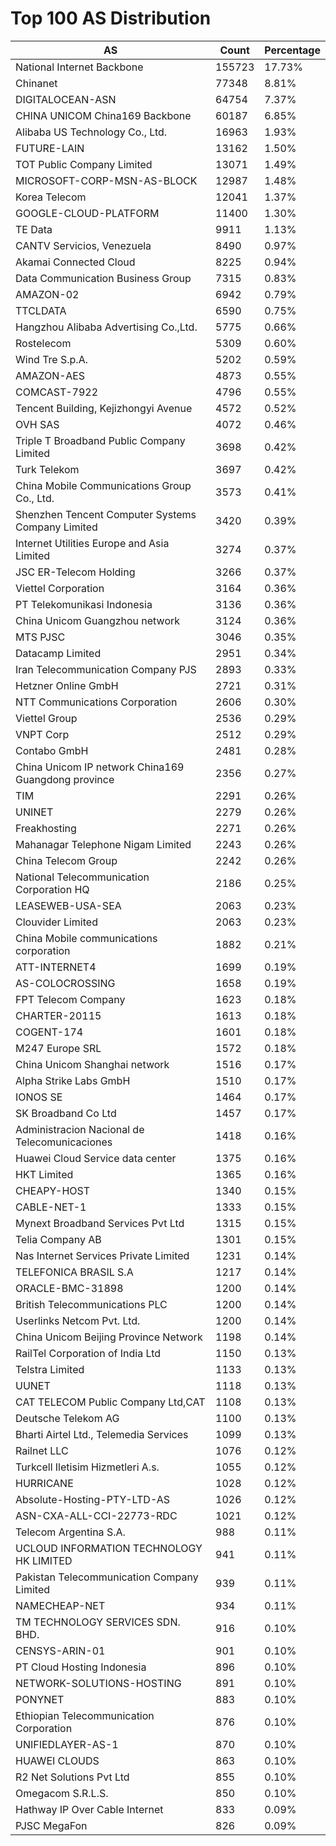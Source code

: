 # Top 100 AS Distribution
| AS | Count | Percentage |
|----|----|----|
| National Internet Backbone | 155723 | 17.73% |
| Chinanet | 77348 | 8.81% |
| DIGITALOCEAN-ASN | 64754 | 7.37% |
| CHINA UNICOM China169 Backbone | 60187 | 6.85% |
| Alibaba US Technology Co., Ltd. | 16963 | 1.93% |
| FUTURE-LAIN | 13162 | 1.50% |
| TOT Public Company Limited | 13071 | 1.49% |
| MICROSOFT-CORP-MSN-AS-BLOCK | 12987 | 1.48% |
| Korea Telecom | 12041 | 1.37% |
| GOOGLE-CLOUD-PLATFORM | 11400 | 1.30% |
| TE Data | 9911 | 1.13% |
| CANTV Servicios, Venezuela | 8490 | 0.97% |
| Akamai Connected Cloud | 8225 | 0.94% |
| Data Communication Business Group | 7315 | 0.83% |
| AMAZON-02 | 6942 | 0.79% |
| TTCLDATA | 6590 | 0.75% |
| Hangzhou Alibaba Advertising Co.,Ltd. | 5775 | 0.66% |
| Rostelecom | 5309 | 0.60% |
| Wind Tre S.p.A. | 5202 | 0.59% |
| AMAZON-AES | 4873 | 0.55% |
| COMCAST-7922 | 4796 | 0.55% |
| Tencent Building, Kejizhongyi Avenue | 4572 | 0.52% |
| OVH SAS | 4072 | 0.46% |
| Triple T Broadband Public Company Limited | 3698 | 0.42% |
| Turk Telekom | 3697 | 0.42% |
| China Mobile Communications Group Co., Ltd. | 3573 | 0.41% |
| Shenzhen Tencent Computer Systems Company Limited | 3420 | 0.39% |
| Internet Utilities Europe and Asia Limited | 3274 | 0.37% |
| JSC ER-Telecom Holding | 3266 | 0.37% |
| Viettel Corporation | 3164 | 0.36% |
| PT Telekomunikasi Indonesia | 3136 | 0.36% |
| China Unicom Guangzhou network | 3124 | 0.36% |
| MTS PJSC | 3046 | 0.35% |
| Datacamp Limited | 2951 | 0.34% |
| Iran Telecommunication Company PJS | 2893 | 0.33% |
| Hetzner Online GmbH | 2721 | 0.31% |
| NTT Communications Corporation | 2606 | 0.30% |
| Viettel Group | 2536 | 0.29% |
| VNPT Corp | 2512 | 0.29% |
| Contabo GmbH | 2481 | 0.28% |
| China Unicom IP network China169 Guangdong province | 2356 | 0.27% |
| TIM | 2291 | 0.26% |
| UNINET | 2279 | 0.26% |
| Freakhosting | 2271 | 0.26% |
| Mahanagar Telephone Nigam Limited | 2243 | 0.26% |
| China Telecom Group | 2242 | 0.26% |
| National Telecommunication Corporation HQ | 2186 | 0.25% |
| LEASEWEB-USA-SEA | 2063 | 0.23% |
| Clouvider Limited | 2063 | 0.23% |
| China Mobile communications corporation | 1882 | 0.21% |
| ATT-INTERNET4 | 1699 | 0.19% |
| AS-COLOCROSSING | 1658 | 0.19% |
| FPT Telecom Company | 1623 | 0.18% |
| CHARTER-20115 | 1613 | 0.18% |
| COGENT-174 | 1601 | 0.18% |
| M247 Europe SRL | 1572 | 0.18% |
| China Unicom Shanghai network | 1516 | 0.17% |
| Alpha Strike Labs GmbH | 1510 | 0.17% |
| IONOS SE | 1464 | 0.17% |
| SK Broadband Co Ltd | 1457 | 0.17% |
| Administracion Nacional de Telecomunicaciones | 1418 | 0.16% |
| Huawei Cloud Service data center | 1375 | 0.16% |
| HKT Limited | 1365 | 0.16% |
| CHEAPY-HOST | 1340 | 0.15% |
| CABLE-NET-1 | 1333 | 0.15% |
| Mynext Broadband Services Pvt Ltd | 1315 | 0.15% |
| Telia Company AB | 1301 | 0.15% |
| Nas Internet Services Private Limited | 1231 | 0.14% |
| TELEFONICA BRASIL S.A | 1217 | 0.14% |
| ORACLE-BMC-31898 | 1200 | 0.14% |
| British Telecommunications PLC | 1200 | 0.14% |
| Userlinks Netcom Pvt. Ltd. | 1200 | 0.14% |
| China Unicom Beijing Province Network | 1198 | 0.14% |
| RailTel Corporation of India Ltd | 1150 | 0.13% |
| Telstra Limited | 1133 | 0.13% |
| UUNET | 1118 | 0.13% |
| CAT TELECOM Public Company Ltd,CAT | 1108 | 0.13% |
| Deutsche Telekom AG | 1100 | 0.13% |
| Bharti Airtel Ltd., Telemedia Services | 1099 | 0.13% |
| Railnet LLC | 1076 | 0.12% |
| Turkcell Iletisim Hizmetleri A.s. | 1055 | 0.12% |
| HURRICANE | 1028 | 0.12% |
| Absolute-Hosting-PTY-LTD-AS | 1026 | 0.12% |
| ASN-CXA-ALL-CCI-22773-RDC | 1021 | 0.12% |
| Telecom Argentina S.A. | 988 | 0.11% |
| UCLOUD INFORMATION TECHNOLOGY HK LIMITED | 941 | 0.11% |
| Pakistan Telecommunication Company Limited | 939 | 0.11% |
| NAMECHEAP-NET | 934 | 0.11% |
| TM TECHNOLOGY SERVICES SDN. BHD. | 916 | 0.10% |
| CENSYS-ARIN-01 | 901 | 0.10% |
| PT Cloud Hosting Indonesia | 896 | 0.10% |
| NETWORK-SOLUTIONS-HOSTING | 891 | 0.10% |
| PONYNET | 883 | 0.10% |
| Ethiopian Telecommunication Corporation | 876 | 0.10% |
| UNIFIEDLAYER-AS-1 | 870 | 0.10% |
| HUAWEI CLOUDS | 863 | 0.10% |
| R2 Net Solutions Pvt Ltd | 855 | 0.10% |
| Omegacom S.R.L.S. | 850 | 0.10% |
| Hathway IP Over Cable Internet | 833 | 0.09% |
| PJSC MegaFon | 826 | 0.09% |
